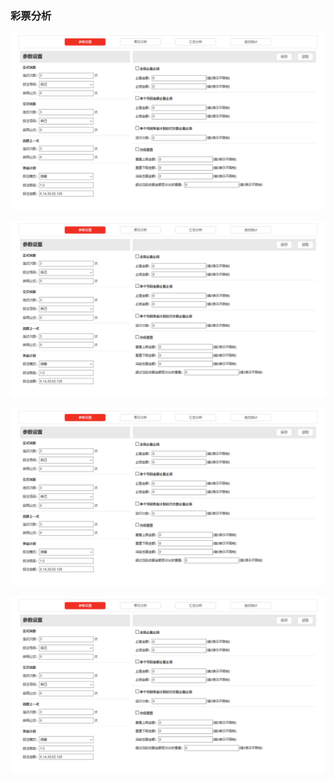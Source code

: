 ### 彩票分析

![c1](https://raw.githubusercontent.com/amonest/caipiao-analyse/master/c1.png)

![c2](https://raw.githubusercontent.com/amonest/caipiao-analyse/master/c1.png)

![c3](https://raw.githubusercontent.com/amonest/caipiao-analyse/master/c1.png)

![c4](https://raw.githubusercontent.com/amonest/caipiao-analyse/master/c1.png)
